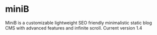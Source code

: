 # miniB
MiniB is a customizable lightweight SEO friendly minimalistic static blog CMS with advanced features and infinite scroll.
Current version 1.4


